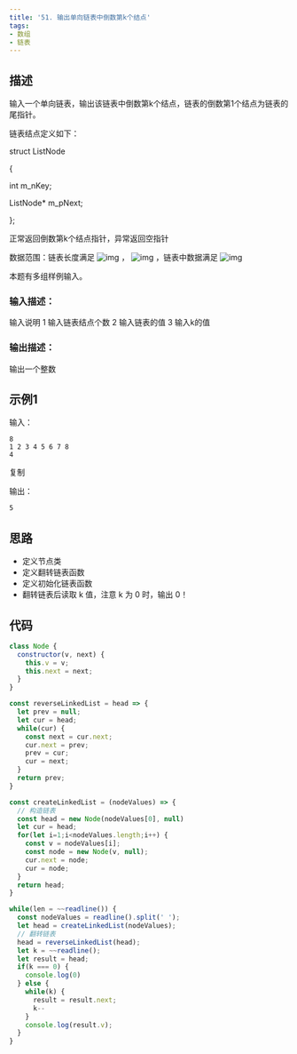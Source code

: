```yaml
---
title: '51. 输出单向链表中倒数第k个结点'
tags:
- 数组
- 链表
---
```


## 描述

输入一个单向链表，输出该链表中倒数第k个结点，链表的倒数第1个结点为链表的尾指针。

链表结点定义如下：

struct ListNode

{

int    m_nKey;

ListNode* m_pNext;

};

正常返回倒数第k个结点指针，异常返回空指针

数据范围：链表长度满足 ![img](https://www.nowcoder.com/equation?tex=1%20%5Cle%20n%20%5Cle%201000%20%5C) ， ![img](https://www.nowcoder.com/equation?tex=k%20%5Cle%20n%20%5C) ，链表中数据满足 ![img](https://www.nowcoder.com/equation?tex=0%20%5Cle%20val%20%5Cle%2010000%20%5C)

本题有多组样例输入。





### 输入描述：

输入说明
1 输入链表结点个数
2 输入链表的值
3 输入k的值

### 输出描述：

输出一个整数

## 示例1

输入：

```
8
1 2 3 4 5 6 7 8
4
```

复制

输出：

```bash
5
```

## 思路

- 定义节点类
- 定义翻转链表函数
- 定义初始化链表函数
- 翻转链表后读取 k 值，注意 k 为 0 时，输出 0！

## 代码
```js
class Node {
  constructor(v, next) {
    this.v = v;
    this.next = next;
  }
}

const reverseLinkedList = head => {
  let prev = null;
  let cur = head;
  while(cur) {
    const next = cur.next;
    cur.next = prev;
    prev = cur;
    cur = next;
  }
  return prev;
}

const createLinkedList = (nodeValues) => {
  // 构造链表
  const head = new Node(nodeValues[0], null)
  let cur = head;
  for(let i=1;i<nodeValues.length;i++) {
    const v = nodeValues[i];
    const node = new Node(v, null);
    cur.next = node;
    cur = node;
  }
  return head;
}

while(len = ~~readline()) {
  const nodeValues = readline().split(' ');
  let head = createLinkedList(nodeValues);
  // 翻转链表
  head = reverseLinkedList(head);
  let k = ~~readline();
  let result = head;
  if(k === 0) {
    console.log(0)
  } else {
    while(k) {
      result = result.next;
      k--
    }
    console.log(result.v);
  }
}
```

